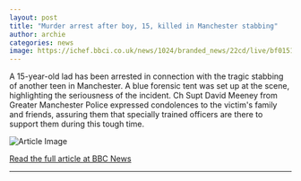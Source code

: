 ```yaml
---
layout: post
title: "Murder arrest after boy, 15, killed in Manchester stabbing"
author: archie
categories: news
image: https://ichef.bbci.co.uk/news/1024/branded_news/22cd/live/bf0151c0-92c6-11f0-a03a-79264f13f66e.png
---
```

A 15-year-old lad has been arrested in connection with the tragic stabbing of another teen in Manchester. A blue forensic tent was set up at the scene, highlighting the seriousness of the incident. Ch Supt David Meeney from Greater Manchester Police expressed condolences to the victim's family and friends, assuring them that specially trained officers are there to support them during this tough time.

![Article Image](https://ichef.bbci.co.uk/news/1024/branded_news/22cd/live/bf0151c0-92c6-11f0-a03a-79264f13f66e.png)

[Read the full article at BBC News](https://www.bbc.com/news/articles/ce3y9v8e7eqo?at_medium=RSS&at_campaign=rss)

---
